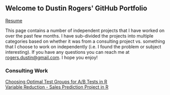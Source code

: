 ## Welcome to Dustin Rogers' GitHub Portfolio
[Resume](https://dustinrogers.github.io/Resume/)

This page contains a number of independent projects that I have worked on over the past few months. I have sub-divided the projects into multiple categories based on whether it was from a consulting project vs. something that I choose to work on independently (i.e. I found the problem or subject interesting). If you have any questions you can reach me at <rogers.dustin@gmail.com>. I hope you enjoy!

### Consulting Work
[Choosing Optimal Test Groups for A/B Tests in R](https://dustinrogers.github.io/Choosing-Test-Stores)                                
[Variable Reduction - Sales Prediction Project in R](https://dustinrogers.github.io/Predicting-Sales-From-Weather)
